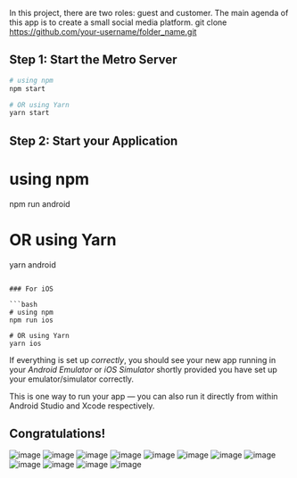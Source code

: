 In this project, there are two roles: guest and customer. The main agenda of this app is to create a small social media platform.
git clone https://github.com/your-username/folder_name.git

## Step 1: Start the Metro Server

```bash
# using npm
npm start

# OR using Yarn
yarn start
```

## Step 2: Start your Application
# using npm
npm run android

# OR using Yarn
yarn android
```

### For iOS

```bash
# using npm
npm run ios

# OR using Yarn
yarn ios
```

If everything is set up _correctly_, you should see your new app running in your _Android Emulator_ or _iOS Simulator_ shortly provided you have set up your emulator/simulator correctly.

This is one way to run your app — you can also run it directly from within Android Studio and Xcode respectively.

## Congratulations!

![image](https://github.com/runtime-error786/Social-media-app/assets/123109871/a9cfaa20-5d4f-4f27-8ce9-b63d4391cbbc)
![image](https://github.com/runtime-error786/Social-media-app/assets/123109871/1cf38017-02b9-448a-9409-0ef311052311)
![image](https://github.com/runtime-error786/Social-media-app/assets/123109871/10cfc028-29be-45d6-80c5-01db94e5f2c8)
![image](https://github.com/runtime-error786/Social-media-app/assets/123109871/0e8a3087-86ff-49f1-977e-81b9022d3eed)
![image](https://github.com/runtime-error786/Social-media-app/assets/123109871/b5ee73ba-52e1-4ea4-bb1e-246b0da0311a)
![image](https://github.com/runtime-error786/Social-media-app/assets/123109871/7cc7464c-f8dd-4852-8870-e1382e34ed0d)
![image](https://github.com/runtime-error786/Social-media-app/assets/123109871/887f0ac9-9976-4bd8-b891-c09f0308b1ba)
![image](https://github.com/runtime-error786/Social-media-app/assets/123109871/c8cfb885-c2fd-476c-ac5e-94a3b2740ef6)
![image](https://github.com/runtime-error786/Social-media-app/assets/123109871/17830a5b-a51b-46dc-ab78-ae7c09894c69)
![image](https://github.com/runtime-error786/Social-media-app/assets/123109871/cc39f662-450e-4945-81e1-03c14af96dad)
![image](https://github.com/runtime-error786/Social-media-app/assets/123109871/93e402b5-a08b-4e2b-9913-9db262a785e8)
![image](https://github.com/runtime-error786/Social-media-app/assets/123109871/9edb5da2-e4e4-4b85-b227-b4e096a348c6)
